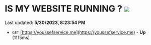 # IS MY WEBSITE RUNNING ? [![](https://img.shields.io/static/v1?label=Sponsor&message=%E2%9D%A4&logo=GitHub&color=%23fe8e86)](https://github.com/sponsors/<username>)

Last updated: **5/30/2023, 8:23:54 PM**

- `GET` [https://youssefservice.me](https://youssefservice.me) - **Up** (1115ms)
